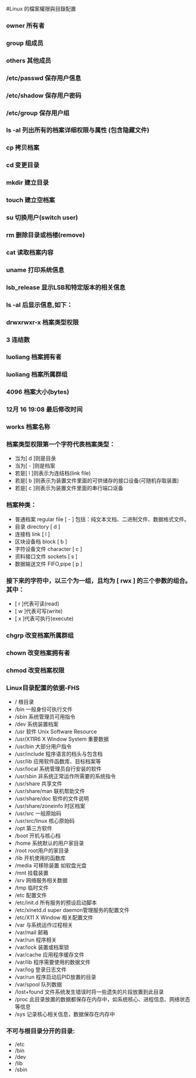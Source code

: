 #Linux 的檔案權限與目錄配置

### owner		        所有者

### group		        组成员

### others		        其他成员

### /etc/passwd	        保存用户信息
### /etc/shadow	        保存用户密码
### /etc/group	        保存用户组
### ls -al		        列出所有的档案详细权限与属性 (包含隐藏文件)
### cp		        拷贝档案
### cd		        变更目录
### mkdir		        建立目录
### touch		        建立空档案
### su		        切换用户(switch user)
### rm		        删除目录或档楼(remove)
### cat                     读取档案内容
### uname                   打印系统信息
### lsb_release             显示LSB和特定版本的相关信息
### ls -al 后显示信息,如下：
### drwxrwxr-x	        档案类型权限
### 3 		        连结数
### luoliang 	        档案拥有者
### luoliang 	        档案所属群组
### 4096 		        档案大小(bytes)
### 12月 16 19:08 	        最后修改时间
### works		        档案名称

### 档案类型权限第一个字符代表档案类型：
* 当为[ d ]则是目彔
* 当为[ - ]则是档案
* 若是[ l ]则表示为连结档(link file)
* 若是[ b ]则表示为装置文件里面的可供储存的接口设备(可随机存取装置)
* 若是[ c ]则表示为装置文件里面的串行端口讴备

### 档案种类：
* 普通档案 regular file [ - ] 包括：纯文本文档、二进制文件、数据格式文件。
* 目录 directory [ d ]
* 连接档 link [ l ]
* 区块设备档 block [ b ]
* 字符设备文件 character [ c ]
* 资料接口文件 sockets [ s ]
* 数据输送文件 FIFO,pipe [ p ]


### 接下来的字符中，以三个为一组，且均为 [ rwx ] 的三个参数的组合。其中：
* [ r ]代表可读(read)
* [ w ]代表可写(write)
* [ x ]代表可执行(execute)

### chgrp		        改变档案所属群组
### chown		        改变档案拥有者
### chmod		        改变档案权限

### Linux目录配置的依据-FHS
* /                     根目录
* /bin                  一般身份可执行文件
* /sbin                 系统管理员可用指令
* /dev                  系统装置档案
* /usr                  软件 Unix Software Resource
* /usr/X11R6            X Window System 重要数据
* /usr/bin              大部分用户指令
* /usr/include          程序语言的档头与包含档
* /usr/lib              应用软件函数库、目标档案等
* /usr/local            系统管理员自行安装的软件
* /usr/sbin             非系统正常运作所需要的系统指令
* /usr/share            共享文件
* /usr/share/man        联机帮助文件    
* /usr/share/doc        软件的文件说明
* /usr/share/zoneinfo   时区档案
* /usr/src              一般原始码
* /usr/src/linux        核心原始码
* /opt                  第三方软件
* /boot                 开机与核心档
* /home                 系统默认的用户家目录
* /root                 root用户的家目录
* /lib                  开机使用的函数库
* /media                可移除装置 如软盘光盘
* /mnt                  挂载装置
* /srv                  网络服务相关数据
* /tmp                  临时文件
* /etc                  配置文件
* /etc/init.d           所有服务的预设启动脚本
* /etc/xinetd.d         super daemon管理服务的配置文件
* /etc/X11              X Window 相关配置文件
* /var                  与系统运作过程相关
* /var/mail             邮箱
* /var/run              程序相关
* /var/lock             装置或档案锁
* /var/cache            应用程序缓存文件
* /var/lib              程序需要使用的数据文件
* /var/log              登录日志文件
* /var/run              程序启动后PID放置的目录
* /var/spool            队列数据
* /lost+found           文件系统发生错误时将一些遗失的片段放置到此目录
* /proc                 此目录放置的数据都保存在内存中，如系统核心、进程信息、网络状态等信息
* /sys                  记录核心相关信息，数据保存在内存中

### 不可与根目录分开的目录:
* /etc
* /bin
* /dev
* /lib
* /sbin
